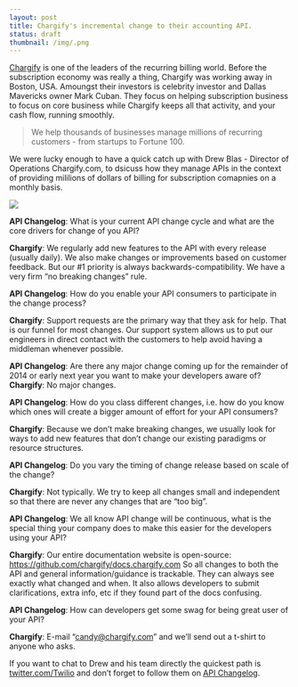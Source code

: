 ```yaml
---
layout: post
title: Chargify's incremental change to their accounting API.
status: draft
thumbnail: /img/.png
---
```


[Chargify](https://www.chargify.com "Chargify") is one of the leaders of the recurring billing world. Before the subscription economy was really a thing, Chargify was working away in Boston, USA. Amoungst their investors is celebrity investor and Dallas Mavericks owner Mark Cuban. They focus on helping subscription business to focus on core business while Chargify keeps all that activity, and your cash flow, running smoothly. 

> We help thousands of businesses manage millions of recurring customers - from startups to Fortune 100. 

We were lucky enough to have a quick catch up with Drew Blas - Director of Operations Chargify.com, to dsicuss how they manage APIs in the context of providing mililions of dollars of billing for subscription comapnies on a monthly basis. 

![](/img/X.png)


**API Changelog**: What is your current API change cycle and what are the core drivers for change of you API?

**Chargify**: We regularly add new features to the API with every release (usually daily). We also make changes or improvements based on customer feedback. But our #1 priority is always backwards-compatibility.  We have a very firm “no breaking changes” rule.


**API Changelog**: How do you enable your API consumers to participate in the change process?

**Chargify**: Support requests are the primary way that they ask for help.  That is our funnel for most changes.  Our support system allows us to put our engineers in direct contact with the customers to help avoid having a middleman whenever possible.


**API Changelog**: Are there any major change coming up for the remainder of 2014 or early next year you want to make your developers aware of?
**Chargify**: No major changes.


**API Changelog**: How do you class different changes, i.e. how do you know which ones will create a bigger amount of effort for your API consumers?

**Chargify**: Because we don’t make breaking changes, we usually look for ways to add new features that don’t change our existing paradigms or resource structures.


**API Changelog**: Do you vary the timing of change release based on scale of the change?

**Chargify**: Not typically. We try to keep all changes small and independent so that there are never any changes that are “too big”.


**API Changelog**: We all know API change will be continuous, what is the special thing your company does to make this easier for the developers using your API?

**Chargify**: Our entire documentation website is open-source:  https://github.com/chargify/docs.chargify.com
So all changes to both the API and general information/guidance is trackable. They can always see exactly what changed and when. It also allows developers to submit clarifications, extra info, etc if they found part of the docs confusing.


**API Changelog**: How can developers get some swag for being great user of your API?

**Chargify**: E-mail “candy@chargify.com” and we’ll send out a t-shirt to anyone who asks.
	 

If you want to chat to Drew and his team directly the quickest path is [twitter.com/Twilio](http://www.twitter.com/chargify "Chargify on Twitter") and don’t forget to follow them on [API Changelog](https://www.apichangelog.com/api/chargify "chargify On API Changelog"). 
